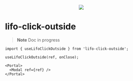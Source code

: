 <p align="center">
  <img src="https://raw.githubusercontent.com/faustienf/use-lifo-click-outside/main/assets/demo.gif">
</p>

# lifo-click-outside

> **Note**
> Doc in progress

```tsx
import { useLifoClickOutside } from 'lifo-click-outside';

useLifoClickOutside(ref, onClose);

<Portal>
  <Modal ref={ref} />
</Portal>
```